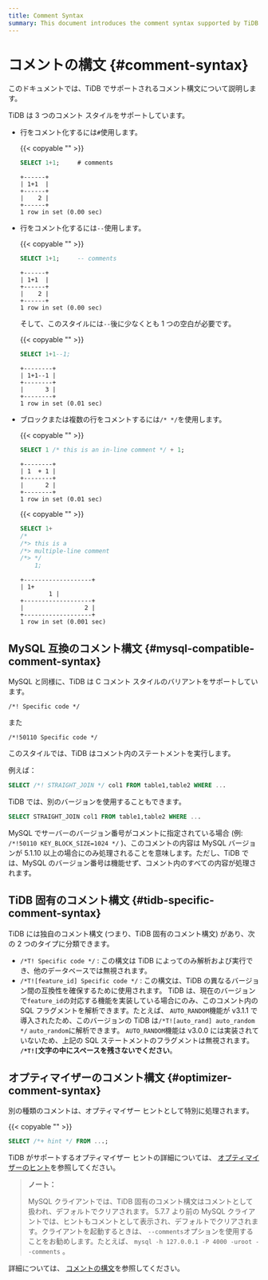 ```yaml
---
title: Comment Syntax
summary: This document introduces the comment syntax supported by TiDB.
---
```


# コメントの構文 {#comment-syntax}

このドキュメントでは、TiDB でサポートされるコメント構文について説明します。

TiDB は 3 つのコメント スタイルをサポートしています。

-   行をコメント化するには`#`使用します。

    {{< copyable "" >}}

    ```sql
    SELECT 1+1;     # comments
    ```

    ```
    +------+
    | 1+1  |
    +------+
    |    2 |
    +------+
    1 row in set (0.00 sec)
    ```

-   行をコメント化するには`--`使用します。

    {{< copyable "" >}}

    ```sql
    SELECT 1+1;     -- comments
    ```

    ```
    +------+
    | 1+1  |
    +------+
    |    2 |
    +------+
    1 row in set (0.00 sec)
    ```

    そして、このスタイルには`--`後に少なくとも 1 つの空白が必要です。

    {{< copyable "" >}}

    ```sql
    SELECT 1+1--1;
    ```

    ```
    +--------+
    | 1+1--1 |
    +--------+
    |      3 |
    +--------+
    1 row in set (0.01 sec)
    ```

-   ブロックまたは複数の行をコメントするには`/* */`を使用します。

    {{< copyable "" >}}

    ```sql
    SELECT 1 /* this is an in-line comment */ + 1;
    ```

    ```
    +--------+
    | 1  + 1 |
    +--------+
    |      2 |
    +--------+
    1 row in set (0.01 sec)
    ```

    {{< copyable "" >}}

    ```sql
    SELECT 1+
    /*
    /*> this is a
    /*> multiple-line comment
    /*> */
        1;
    ```

    ```
    +-------------------+
    | 1+
            1 |
    +-------------------+
    |                 2 |
    +-------------------+
    1 row in set (0.001 sec)
    ```

## MySQL 互換のコメント構文 {#mysql-compatible-comment-syntax}

MySQL と同様に、TiDB は C コメント スタイルのバリアントをサポートしています。

```
/*! Specific code */
```

また

```
/*!50110 Specific code */
```

このスタイルでは、TiDB はコメント内のステートメントを実行します。

例えば：

```sql
SELECT /*! STRAIGHT_JOIN */ col1 FROM table1,table2 WHERE ...
```

TiDB では、別のバージョンを使用することもできます。

```sql
SELECT STRAIGHT_JOIN col1 FROM table1,table2 WHERE ...
```

MySQL でサーバーのバージョン番号がコメントに指定されている場合 (例: `/*!50110 KEY_BLOCK_SIZE=1024 */` )、このコメントの内容は MySQL バージョンが 5.1.10 以上の場合にのみ処理されることを意味します。ただし、TiDB では、MySQL のバージョン番号は機能せず、コメント内のすべての内容が処理されます。

## TiDB 固有のコメント構文 {#tidb-specific-comment-syntax}

TiDB には独自のコメント構文 (つまり、TiDB 固有のコメント構文) があり、次の 2 つのタイプに分類できます。

-   `/*T! Specific code */` : この構文は TiDB によってのみ解析および実行でき、他のデータベースでは無視されます。
-   `/*T![feature_id] Specific code */` : この構文は、TiDB の異なるバージョン間の互換性を確保するために使用されます。 TiDB は、現在のバージョンで`feature_id`の対応する機能を実装している場合にのみ、このコメント内の SQL フラグメントを解析できます。たとえば、 `AUTO_RANDOM`機能が v3.1.1 で導入されたため、このバージョンの TiDB は`/*T![auto_rand] auto_random */` `auto_random`に解析できます。 `AUTO_RANDOM`機能は v3.0.0 には実装されていないため、上記の SQL ステートメントのフラグメントは無視されます。 **`/*T![`文字の中にスペースを残さないでください**。

## オプティマイザーのコメント構文 {#optimizer-comment-syntax}

別の種類のコメントは、オプティマイザー ヒントとして特別に処理されます。

{{< copyable "" >}}

```sql
SELECT /*+ hint */ FROM ...;
```

TiDB がサポートするオプティマイザー ヒントの詳細については、 [オプティマイザーのヒント](/optimizer-hints.md)を参照してください。

> **ノート：**
>
> MySQL クライアントでは、TiDB 固有のコメント構文はコメントとして扱われ、デフォルトでクリアされます。 5.7.7 より前の MySQL クライアントでは、ヒントもコメントとして表示され、デフォルトでクリアされます。クライアントを起動するときは、 `--comments`オプションを使用することをお勧めします。たとえば、 `mysql -h 127.0.0.1 -P 4000 -uroot --comments` 。

詳細については、 [コメントの構文](https://dev.mysql.com/doc/refman/5.7/en/comments.html)を参照してください。
